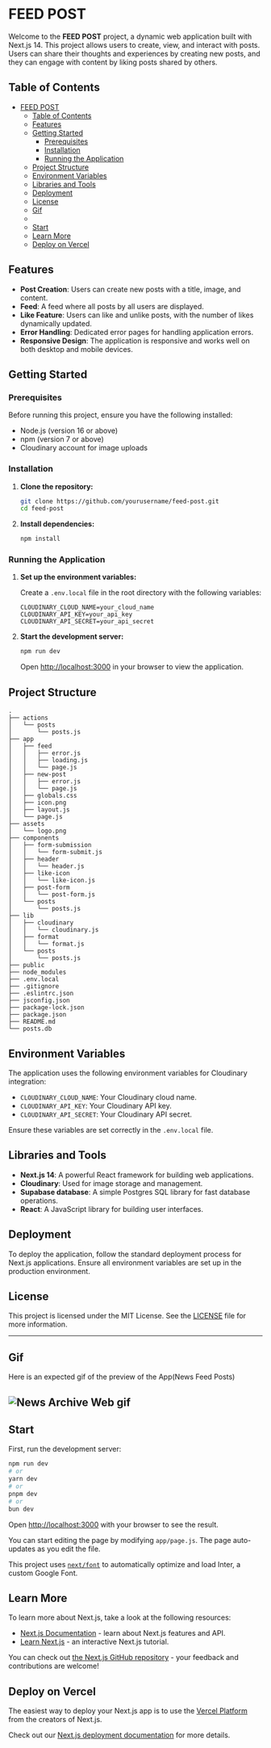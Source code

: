 # FEED POST

Welcome to the **FEED POST** project, a dynamic web application built with Next.js 14. This project allows users to create, view, and interact with posts. Users can share their thoughts and experiences by creating new posts, and they can engage with content by liking posts shared by others.

## Table of Contents

- [FEED POST](#feed-post)
  - [Table of Contents](#table-of-contents)
  - [Features](#features)
  - [Getting Started](#getting-started)
    - [Prerequisites](#prerequisites)
    - [Installation](#installation)
    - [Running the Application](#running-the-application)
  - [Project Structure](#project-structure)
  - [Environment Variables](#environment-variables)
  - [Libraries and Tools](#libraries-and-tools)
  - [Deployment](#deployment)
  - [License](#license)
  - [Gif](#gif)
  - [](#)
  - [Start](#start)
  - [Learn More](#learn-more)
  - [Deploy on Vercel](#deploy-on-vercel)

## Features

- **Post Creation**: Users can create new posts with a title, image, and content.
- **Feed**: A feed where all posts by all users are displayed.
- **Like Feature**: Users can like and unlike posts, with the number of likes dynamically updated.
- **Error Handling**: Dedicated error pages for handling application errors.
- **Responsive Design**: The application is responsive and works well on both desktop and mobile devices.

## Getting Started

### Prerequisites

Before running this project, ensure you have the following installed:

- Node.js (version 16 or above)
- npm (version 7 or above)
- Cloudinary account for image uploads

### Installation

1. **Clone the repository:**

   ```bash
   git clone https://github.com/yourusername/feed-post.git
   cd feed-post
   ```

2. **Install dependencies:**

   ```bash
   npm install
   ```

### Running the Application

1. **Set up the environment variables:**

   Create a `.env.local` file in the root directory with the following variables:

   ```plaintext
   CLOUDINARY_CLOUD_NAME=your_cloud_name
   CLOUDINARY_API_KEY=your_api_key
   CLOUDINARY_API_SECRET=your_api_secret
   ```

2. **Start the development server:**

   ```bash
   npm run dev
   ```

   Open [http://localhost:3000](http://localhost:3000) in your browser to view the application.

## Project Structure

```plaintext
.
├── actions
│   └── posts
│       └── posts.js
├── app
│   ├── feed
│   │   ├── error.js
│   │   ├── loading.js
│   │   └── page.js
│   ├── new-post
│   │   ├── error.js
│   │   └── page.js
│   ├── globals.css
│   ├── icon.png
│   ├── layout.js
│   └── page.js
├── assets
│   └── logo.png
├── components
│   ├── form-submission
│   │   └── form-submit.js
│   ├── header
│   │   └── header.js
│   ├── like-icon
│   │   └── like-icon.js
│   ├── post-form
│   │   └── post-form.js
│   └── posts
│       └── posts.js
├── lib
│   ├── cloudinary
│   │   └── cloudinary.js
│   ├── format
│   │   └── format.js
│   └── posts
│       └── posts.js
├── public
├── node_modules
├── .env.local
├── .gitignore
├── .eslintrc.json
├── jsconfig.json
├── package-lock.json
├── package.json
├── README.md
└── posts.db
```

## Environment Variables

The application uses the following environment variables for Cloudinary integration:

- `CLOUDINARY_CLOUD_NAME`: Your Cloudinary cloud name.
- `CLOUDINARY_API_KEY`: Your Cloudinary API key.
- `CLOUDINARY_API_SECRET`: Your Cloudinary API secret.

Ensure these variables are set correctly in the `.env.local` file.

## Libraries and Tools

- **Next.js 14**: A powerful React framework for building web applications.
- **Cloudinary**: Used for image storage and management.
- **Supabase database**: A simple Postgres SQL library for fast database operations.
- **React**: A JavaScript library for building user interfaces.

## Deployment

To deploy the application, follow the standard deployment process for Next.js applications. Ensure all environment variables are set up in the production environment.

## License

This project is licensed under the MIT License. See the [LICENSE](LICENSE) file for more information.

---

## Gif

Here is an expected gif of the preview of the App(News Feed Posts)

## ![News Archive Web gif](./public/feed-posts.gif)

## Start

First, run the development server:

```bash
npm run dev
# or
yarn dev
# or
pnpm dev
# or
bun dev
```

Open [http://localhost:3000](http://localhost:3000) with your browser to see the result.

You can start editing the page by modifying `app/page.js`. The page auto-updates as you edit the file.

This project uses [`next/font`](https://nextjs.org/docs/basic-features/font-optimization) to automatically optimize and load Inter, a custom Google Font.

## Learn More

To learn more about Next.js, take a look at the following resources:

- [Next.js Documentation](https://nextjs.org/docs) - learn about Next.js features and API.
- [Learn Next.js](https://nextjs.org/learn) - an interactive Next.js tutorial.

You can check out [the Next.js GitHub repository](https://github.com/vercel/next.js/) - your feedback and contributions are welcome!

## Deploy on Vercel

The easiest way to deploy your Next.js app is to use the [Vercel Platform](https://vercel.com/new?utm_medium=default-template&filter=next.js&utm_source=create-next-app&utm_campaign=create-next-app-readme) from the creators of Next.js.

Check out our [Next.js deployment documentation](https://nextjs.org/docs/deployment) for more details.
